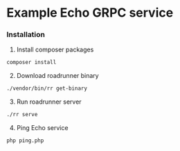 # Example Echo GRPC service

### Installation

1. Install composer packages

```bash
composer install
```

2. Download roadrunner binary

```bash
./vendor/bin/rr get-binary
```

3. Run roadrunner server

```bash
./rr serve
```

4. Ping Echo service

```bash
php ping.php
```
